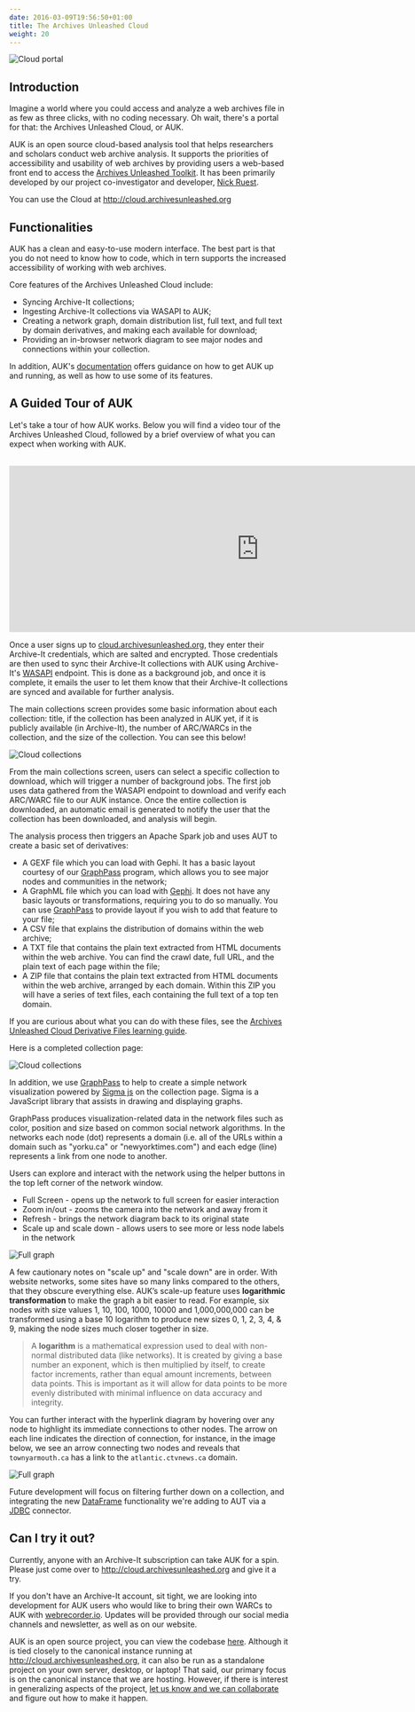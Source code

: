```yaml
---
date: 2016-03-09T19:56:50+01:00
title: The Archives Unleashed Cloud
weight: 20
---
```


![Cloud portal](/images/portal.png)

## Introduction

Imagine a world where you could access and analyze a web archives file in as few as three clicks, with no coding necessary. Oh wait, there's a portal for that: the Archives Unleashed Cloud, or AUK.

AUK is an open source cloud-based analysis tool that helps researchers and scholars conduct web archive analysis. It supports the priorities of accessibility and usability of web archives by providing users a web-based front end to access the [Archives Unleashed Toolkit](/aut). It has been primarily developed by our project co-investigator and developer, [Nick Ruest](http://ruebot.net/).

You can use the Cloud at <http://cloud.archivesunleashed.org>

## Functionalities

AUK has a clean and easy-to-use modern interface. The best part is that you do not need to know how to code, which in tern supports the increased accessibility of working with web archives.

Core features of the Archives Unleashed Cloud include:

* Syncing Archive-It collections;
* Ingesting Archive-It collections via WASAPI to AUK;
* Creating a network graph, domain distribution list, full text, and full text by domain derivatives, and making each available for download;
* Providing an in-browser network diagram to see major nodes and connections within your collection.

In addition, AUK's [documentation](http://cloud.archivesunleashed.org/documentation) offers guidance on how to get AUK up and running, as well as how to use some of its features. 

## A Guided Tour of AUK


Let's take a tour of how AUK works. Below you will find a video tour of the Archives Unleashed Cloud, followed by a brief overview of what you can expect when working with AUK. 
<br/><br/>

<iframe width="900" height="300" src="https://www.youtube.com/embed/BHP51tUhBFs" frameborder="0" allow="autoplay; encrypted-media" allowfullscreen></iframe>

Once a user signs up to [cloud.archivesunleashed.org](http://cloud.archivesunleashed.org/), they enter their Archive-It credentials, which are salted and encrypted. Those credentials are then used to sync their Archive-It collections with AUK using Archive-It's [WASAPI](https://github.com/WASAPI-Community/data-transfer-apis) endpoint. This is done as a background job, and once it is complete, it emails the user to let them know that their Archive-It collections are synced and available for further analysis. 

The main collections screen provides some basic information about each collection: title, if the collection has been analyzed in AUK yet, if it is publicly available (in Archive-It), the number of ARC/WARCs in the collection, and the size of the collection. You can see this below!

![Cloud collections](/images/collections.png)

From the main collections screen, users can select a specific collection to download, which will trigger a number of background jobs. The first job uses data gathered from the WASAPI endpoint to download and verify each ARC/WARC file to our AUK instance. Once the entire collection is downloaded, an automatic email is generated to notify the user that the collection has been downloaded, and analysis will begin. 

The analysis process then triggers an Apache Spark job and uses AUT to create a basic set of derivatives:

* A GEXF file which you can load with Gephi. It has a basic layout courtesy of our [GraphPass](https://github.com/archivesunleashed/graphpass) program, which allows you to see major nodes and communities in the network;
* A GraphML file which you can load with [Gephi](https://gephi.org/). It does not have any basic layouts or transformations, requiring you to do so manually. You can use [GraphPass](https://github.com/archivesunleashed/graphpass) to provide layout if you wish to add that feature to your file;
* A CSV file that explains the distribution of domains within the web archive;
* A TXT file that contains the plain text extracted from HTML documents within the web archive. You can find the crawl date, full URL, and the plain text of each page within the file;
* A ZIP file that contains the plain text extracted from HTML documents within the web archive, arranged by each domain. Within this ZIP you will have a series of text files, each containing the full text of a top ten domain.

If you are curious about what you can do with these files, see the [Archives Unleashed Cloud Derivative Files learning guide](https://cloud.archivesunleashed.org/derivatives).

Here is a completed collection page:

![Cloud collections](/images/analysis.png)

In addition, we use [GraphPass](https://github.com/archivesunleashed/graphpass) to help to create a simple network visualization powered by [Sigma js](http://sigmajs.org/) on the collection page. Sigma is a JavaScript library that assists in drawing and displaying graphs. 

GraphPass produces visualization-related data in the network files such as color, position and size based on common social network algorithms. In the networks each node (dot) represents a domain (i.e. all of the URLs within a domain such as "yorku.ca" or "newyorktimes.com") and each edge (line) represents a link from one node to another.

Users can explore and interact with the network using the helper buttons in the top left corner of the network window. 

* Full Screen - opens up the network to full screen for easier interaction
* Zoom in/out - zooms the camera into the network and away from it
* Refresh - brings the network diagram back to its original state
* Scale up and scale down - allows users to see more or less node labels in the network

![Full graph](/images/graph.png)

A few cautionary notes on "scale up" and "scale down" are in order. With website networks, some sites have so many links compared to the others, that they obscure everything else. AUK’s scale-up feature uses **logarithmic transformation** to make the graph a bit easier to read. For example, six nodes with size values 1, 10, 100, 1000, 10000 and 1,000,000,000 can be transformed using a base 10 logarithm to produce new sizes 0, 1, 2, 3, 4, & 9, making the node sizes much closer together in size. 

> A **logarithm** is a mathematical expression used to deal with non-normal distributed data (like networks). It is created by giving a base number an exponent, which is then multiplied by itself, to create factor increments, rather than equal amount increments, between data points. This is important as it will allow for data points to be more evenly distributed with minimal influence on data accuracy and integrity.

You can further interact with the hyperlink diagram by hovering over any node to highlight its immediate connections to other nodes. The arrow on each line indicates the direction of connection, for instance, in the image below, we see an arrow connecting two nodes and reveals that `townyarmouth.ca` has a link to the `atlantic.ctvnews.ca` domain.

![Full graph](/images/neighbours.png)

Future development will focus on filtering further down on a collection, and integrating the new [DataFrame](https://spark.apache.org/docs/latest/sql-programming-guide.html) functionality we're adding to AUT via a [JDBC](https://en.wikipedia.org/wiki/JDBC_driver) connector.

## Can I try it out?

Currently, anyone with an Archive-It subscription can take AUK for a spin. Please just come over to <http://cloud.archivesunleashed.org> and give it a try.

If you don't have an Archive-It account, sit tight, we are looking into development for AUK users who would like to bring their own WARCs to AUK with [webrecorder.io](https://webrecorder.io/). Updates will be provided through our social media channels and newsletter, as well as on our website.

AUK is an open source project, you can view the codebase [here](http://github.com/archivesunleashed/auk). Although it is tied closely to the canonical instance running at <http://cloud.archivesunleashed.org>, it can also be run as a standalone project on your own server, desktop, or laptop! That said, our primary focus is on the canonical instance that we are hosting. However, if there is interest in generalizing aspects of the project, [let us know and we can collaborate](https://archivesunleashed.org/get-involved/) and figure out how to make it happen.
